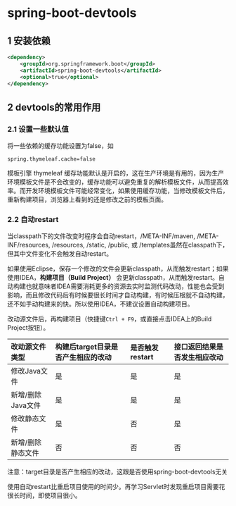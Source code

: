 # spring-boot-devtools

## 1 安装依赖

```xml
<dependency>
    <groupId>org.springframework.boot</groupId>
    <artifactId>spring-boot-devtools</artifactId>
    <optional>true</optional>
</dependency>
```

## 2 devtools的常用作用

### 2.1 设置一些默认值

将一些依赖的缓存功能设置为false，如

```properties
spring.thymeleaf.cache=false
```

模板引擎 thymeleaf 缓存功能默认是开启的，这在生产环境是有用的，因为生产环境模板文件是不会改变的，缓存功能可以避免重复的解析模板文件，从而提高效率。而开发环境模板文件可能经常变化，如果使用缓存功能，当修改模板文件后，重新构建项目，浏览器上看到的还是修改之前的模板页面。

### 2.2 自动restart

当classpath下的文件改变时程序会自动restart，/META-INF/maven, /META-INF/resources, /resources, /static, /public, 或 /templates虽然在classpath下，但其中文件变化不会触发自动restart。

如果使用Eclipse，保存一个修改的文件会更新classpath，从而触发restart；如果使用IDEA，**构建项目（Build Project）** 会更新classpath，从而触发restart。自动构建也就意味者IDEA需要消耗更多的资源去实时监测代码改动，性能也会受到影响，而且修改代码后有时候要很长时间才自动构建，有时候压根就不自动构建，还不如手动构建来的快。所以使用IDEA，不建议设置自动构建项目。

改动源文件后，再构建项目（快捷键`Ctrl + F9`，或直接点击IDEA上的Build Project按钮）。

| 改动源文件类型     | 构建后target目录是否产生相应的改动 | 是否触发restart | 接口返回结果是否发生相应改动 |
| :---------------- | :--------------------------------- | :-------------- | :--------------------------- |
| 修改Java文件      | 是                                 | 是              | 是                           |
| 新增/删除Java文件 | 是                                 | 是              | 是                           |
| 修改静态文件      | 是                                 | 否              | 是                           |
| 新增/删除静态文件 | 否                                 | 否              | 否                           |

注意：target目录是否产生相应的改动，这跟是否使用spring-boot-devtools无关

使用自动restart比重启项目使用的时间少。再学习Servlet时发现重启项目需要花很长时间，即使项目很小。
